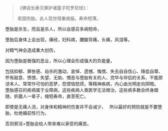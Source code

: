 > 《佛说长寿灭罪护诸童子陀罗尼经》：
> 
> 若固伤胎。此人现世得重病报。寿命短薄。

堕胎是杀生，而且是杀人，所以会感召多病短命，

堕胎后身体上会出现，痛经，妇科病，腰酸背痛，头痛，风湿等。

对精气神会造成重大创伤，

因为堕胎是极强的恶业，所以心理会形成强大的负能量，

包括抑郁、罪咎感、自杀的激动、哀悼、遗憾、悔恨、失去自自信心、降低自尊、怀有敌意、愤恨、失望、无助、憎恶与堕胎有关的人、完毕与伴侣的关系、不能原谅本人、常常作可怕的恶梦，怨恨恼怒烦，等精神疾病，内心由光明走向阴暗。
&nbsp;
堕胎感召的疾病属于业障病，这些疾病人类医学无法根治，这些病多数会终身跟随，折磨人一辈子，缩短寿命，直至死亡。

即使是无痛人流，对身体和精神的伤害并不会减少，
&nbsp;
所以最好的预防就是不要堕胎，杜绝婚前性行为，

否则邪淫+堕胎会给人带来难以承受的痛苦。